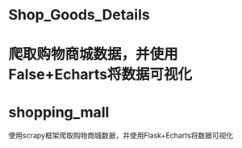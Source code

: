 # Shop_Goods_Details
爬取购物商城数据，并使用False+Echarts将数据可视化
=======
# shopping_mall
使用scrapy框架爬取购物商城数据，并使用Flask+Echarts将数据可视化
